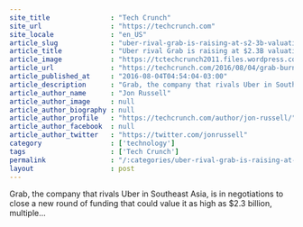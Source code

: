 ```yaml
---
site_title               : "Tech Crunch"
site_url                 : "https://techcrunch.com"
site_locale              : "en_US"
article_slug             : "uber-rival-grab-is-raising-at-s2-3b-valuation-reportedly-burning-s35m-a-month"
article_title            : "Uber rival Grab is raising at $2.3B valuation, reportedly burning $35M a month"
article_image            : "https://tctechcrunch2011.files.wordpress.com/2016/01/grab.png?w=764&h=400&crop=1"
article_url              : "https://techcrunch.com/2016/08/04/grab-burn/"
article_published_at     : "2016-08-04T04:54:04-03:00"
article_description      : "Grab, the company that rivals Uber in Southeast Asia, is in negotiations to close a new round of funding that could value it as high as $2.3 billion, multiple..."
article_author_name      : "Jon Russell"
article_author_image     : null
article_author_biography : null
article_author_profile   : "https://techcrunch.com/author/jon-russell/"
article_author_facebook  : null
article_author_twitter   : "https://twitter.com/jonrussell"
category                 : ['technology']
tags                     : ['Tech Crunch']
permalink                : "/:categories/uber-rival-grab-is-raising-at-s2-3b-valuation-reportedly-burning-s35m-a-month/"
layout                   : post
---
```


Grab, the company that rivals Uber in Southeast Asia, is in negotiations to close a new round of funding that could value it as high as $2.3 billion, multiple...
